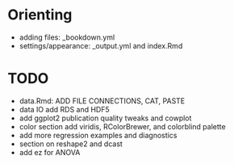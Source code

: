 # Orienting

- adding files: _bookdown.yml
- settings/appearance: _output.yml and index.Rmd

# TODO

- data.Rmd: ADD FILE CONNECTIONS, CAT, PASTE
- data IO add RDS and HDF5
- add ggplot2 publication quality tweaks and cowplot
- color section add viridis, RColorBrewer, and colorblind palette
- add more regression examples and diagnostics
- section on reshape2 and dcast
- add ez for ANOVA
